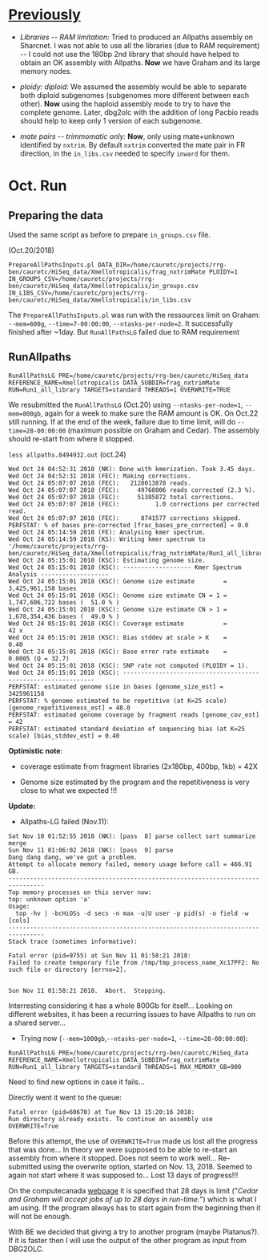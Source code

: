 # [Previously](https://github.com/caro46/Tetraploid_project/blob/master/Assembly_Allpaths.Rmd)

- *Libraries -- RAM limitation:* Tried to produced an Allpaths assembly on Sharcnet. I was not able to use all the libraries (due to RAM requirement) -- I could not use the 180bp 2nd library that should have helped to obtain an OK assembly with Allpaths. **Now** we have Graham and its large memory nodes.

- *ploidy: diploid:* We assumed the assembly would be able to separate both diploid subgenomes (subgenomes more different between each other). **Now** using the haploid assembly mode to try to have the complete genome. Later, dbg2olc with the addition of long Pacbio reads should help to keep only 1 version of each subgenome.

- *mate pairs -- trimmomatic only:* **Now**, only using mate+unknown identified by `nxtrim`. By default `nxtrim` converted the mate pair in FR direction, in the `in_libs.csv` needed to specify `inward` for them.

# Oct. Run

## Preparing the data

Used the same script as before to prepare `in_groups.csv` file.

(Oct.20/2018)
```
PrepareAllPathsInputs.pl DATA_DIR=/home/cauretc/projects/rrg-ben/cauretc/HiSeq_data/Xmellotropicalis/frag_nxtrimMate PLOIDY=1 IN_GROUPS_CSV=/home/cauretc/projects/rrg-ben/cauretc/HiSeq_data/Xmellotropicalis/in_groups.csv IN_LIBS_CSV=/home/cauretc/projects/rrg-ben/cauretc/HiSeq_data/Xmellotropicalis/in_libs.csv
```
The `PrepareAllPathsInputs.pl` was run with the ressources limit on Graham: `--mem=600g`, `--time=7-00:00:00`, `--ntasks-per-node=2`. It successfully finished after ~1day. But `RunAllPathsLG` failed due to RAM requirement  

## RunAllpaths

```
RunAllPathsLG PRE=/home/cauretc/projects/rrg-ben/cauretc/HiSeq_data REFERENCE_NAME=Xmellotropicalis DATA_SUBDIR=frag_nxtrimMate RUN=Run1_all_library TARGETS=standard THREADS=1 OVERWRITE=TRUE
```
We resubmitted the `RunAllPathsLG` (Oct.20) using `--ntasks-per-node=1`, `--mem=800gb`, again for a week to make sure the RAM amount is OK. On Oct.22 still running. If at the end of the week, failure due to time limit, will do `--time=28-00:00:00` (maximum possible on Graham and Cedar). The assembly should re-start from where it stopped.

`less allpaths.8494932.out` (oct.24)
```
Wed Oct 24 04:52:31 2018 (NK): Done with kmerization. Took 3.45 days.
Wed Oct 24 04:52:31 2018 (FEC): Making corrections.
Wed Oct 24 05:07:07 2018 (FEC):   2128013878 reads.
Wed Oct 24 05:07:07 2018 (FEC):     49768006 reads corrected (2.3 %).
Wed Oct 24 05:07:07 2018 (FEC):     51385872 total corrections.
Wed Oct 24 05:07:07 2018 (FEC):          1.0 corrections per corrected read.
Wed Oct 24 05:07:07 2018 (FEC):      8741577 corrections skipped.
PERFSTAT: % of bases pre-corrected [frac_bases_pre_corrected] = 0.0
Wed Oct 24 05:14:59 2018 (FE): Analysing kmer spectrum.
Wed Oct 24 05:14:59 2018 (KS): Writing kmer spectrum to '/home/cauretc/projects/rrg-ben/cauretc/HiSeq_data/Xmellotropicalis/frag_nxtrimMate/Run1_all_library/frag_reads_filt.25mer.kspec'.
Wed Oct 24 05:15:01 2018 (KSC): Estimating genome size.
Wed Oct 24 05:15:01 2018 (KSC): ------------------- Kmer Spectrum Analysis -------------------
Wed Oct 24 05:15:01 2018 (KSC): Genome size estimate        =  3,425,961,158 bases
Wed Oct 24 05:15:01 2018 (KSC): Genome size estimate CN = 1 =  1,747,606,722 bases (  51.0 % )
Wed Oct 24 05:15:01 2018 (KSC): Genome size estimate CN > 1 =  1,678,354,436 bases (  49.0 % )
Wed Oct 24 05:15:01 2018 (KSC): Coverage estimate           =             42 x
Wed Oct 24 05:15:01 2018 (KSC): Bias stddev at scale > K    =           0.40
Wed Oct 24 05:15:01 2018 (KSC): Base error rate estimate    =         0.0005 (Q = 32.7)
Wed Oct 24 05:15:01 2018 (KSC): SNP rate not computed (PLOIDY = 1).
Wed Oct 24 05:15:01 2018 (KSC): --------------------------------------------------------------
PERFSTAT: estimated genome size in bases [genome_size_est] = 3425961158
PERFSTAT: % genome estimated to be repetitive (at K=25 scale) [genome_repetitiveness_est] = 48.0
PERFSTAT: estimated genome coverage by fragment reads [genome_cov_est] = 42
PERFSTAT: estimated standard deviation of sequencing bias (at K=25 scale) [bias_stddev_est] = 0.40
```

**Optimistic note**: 

- coverage estimate from fragment libraries (2x180bp, 400bp, 1kb) = 42X

- Genome size estimated by the program and the repetitiveness is very close to what we expected !!!

**Update:**

- Allpaths-LG failed (Nov.11):

```
Sat Nov 10 01:52:55 2018 (NK): [pass  8] parse collect sort summarize merge
Sun Nov 11 01:06:02 2018 (NK): [pass  9] parse
Dang dang dang, we've got a problem.
Attempt to allocate memory failed, memory usage before call = 466.91 GB.
--------------------------------------------------------------------------------
Top memory processes on this server now:
top: unknown option 'a'
Usage:
  top -hv | -bcHiOSs -d secs -n max -u|U user -p pid(s) -o field -w [cols]
--------------------------------------------------------------------------------
Stack trace (sometimes informative):

Fatal error (pid=9755) at Sun Nov 11 01:58:21 2018:
Failed to create temporary file from /tmp/tmp_process_name_Xc17PF2: No such file or directory [errno=2].


Sun Nov 11 01:58:21 2018.  Abort.  Stopping.

```
Interresting considering it has a whole 800Gb for itself... Looking on different websites, it has been a recurring issues to have Allpaths to run on a shared server...

- Trying now (`--mem=1000gb`,`--ntasks-per-node=1`, `--time=28-00:00:00`):

```
RunAllPathsLG PRE=/home/cauretc/projects/rrg-ben/cauretc/HiSeq_data REFERENCE_NAME=Xmellotropicalis DATA_SUBDIR=frag_nxtrimMate RUN=Run1_all_library TARGETS=standard THREADS=1 MAX_MEMORY_GB=900
```

Need to find new options in case it fails...

Directly went it went to the queue:
```
Fatal error (pid=60670) at Tue Nov 13 15:20:16 2018:
Run directory already exists. To continue an assembly use OVERWRITE=True
```
Before this attempt, the use of `OVERWRITE=True` made us lost all the progress that was done... In theory we were supposed to be able to re-start an assembly from where it stopped. Does not seem to work well... Re-submitted using the overwrite option, started on Nov. 13, 2018. Seemed to again not start where it was supposed to... Lost 13 days of progress!!!

On the computecanada [webpage](https://docs.computecanada.ca/wiki/Job_scheduling_policies) it is specified that 28 days is limit ("*Cedar and Graham will accept jobs of up to 28 days in run-time.*") which is what I am using. If the program always has to start again from the beginning then it will not be enough. 

With BE we decided that giving a try to another program (maybe Platanus?). If it is faster then I will use the output of the other program as input from DBG2OLC.

